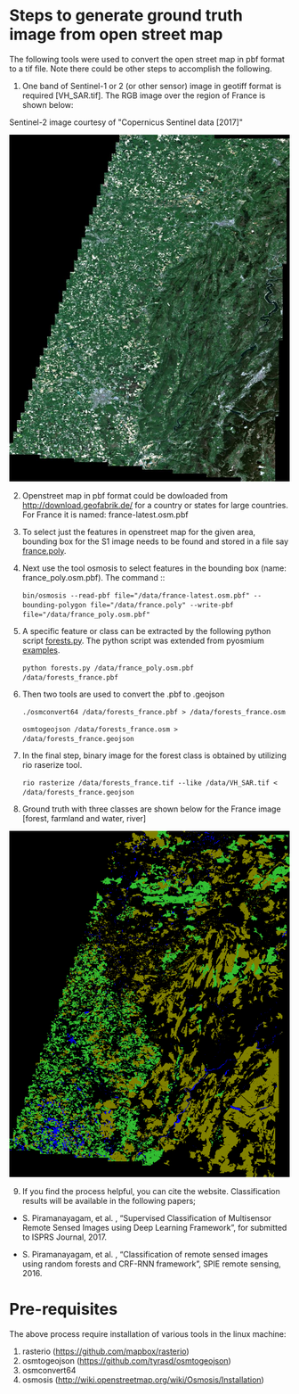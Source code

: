 # Steps to generate ground truth image from open street map

The following tools were used to convert the open street map in pbf format to a tif file. Note there could be other steps to accomplish the following.


1. One band of Sentinel-1 or 2 (or other sensor) image in geotiff format is required [VH_SAR.tif]. The RGB image over the region of France is shown below:

Sentinel-2 image courtesy of "Copernicus Sentinel data [2017]"

![alt text](https://github.com/sankar19/gthOSM/blob/master/France1_RGB_rsz.jpg)


2. Openstreet map in pbf format could be dowloaded from http://download.geofabrik.de/ for a country or states for large countries.
For France it is named: france-latest.osm.pbf

3. To select just the features in openstreet map for the given area, bounding box for the S1 image needs to be found and stored in a file say [france.poly](https://github.com/sankar19/gthOSM/france.poly ).


4. Next use the tool osmosis to select features in the bounding box (name: france_poly.osm.pbf). The command ::

    ```bin/osmosis --read-pbf file="/data/france-latest.osm.pbf" --bounding-polygon file="/data/france.poly" --write-pbf file="/data/france_poly.osm.pbf"```


5. A specific feature or class can be extracted by the following python script [forests.py](https://github.com/sankar19/gthOSM/forests.py). The python script was extended from pyosmium [examples](https://github.com/osmcode/pyosmium/blob/master/examples/filter_coastlines.py).

    ```python forests.py /data/france_poly.osm.pbf /data/forests_france.pbf```

6. Then two tools are used to convert the .pbf to .geojson

    ```./osmconvert64 /data/forests_france.pbf > /data/forests_france.osm```

    ```osmtogeojson /data/forests_france.osm > /data/forests_france.geojson```


7. In the final step, binary image for the forest class is obtained by utilizing rio raserize tool.

    ```rio rasterize /data/forests_france.tif --like /data/VH_SAR.tif < /data/forests_france.geojson```


8. Ground truth with three classes are shown below for the France image [forest, farmland and water, river]

![alt text](https://github.com/sankar19/gthOSM/blob/master/France1_gth_rsz.png)



9. If you find the process helpful, you can cite the website. Classification results will be available in the following papers;

* S. Piramanayagam, et al. , “Supervised Classification of Multisensor Remote Sensed Images using Deep Learning Framework”, for submitted to ISPRS Journal, 2017.

* S. Piramanayagam, et al. , “Classification of remote sensed images using random forests and CRF-RNN framework”, SPIE remote sensing, 2016.


# Pre-requisites

The above process require installation of various tools in the linux machine:

1. rasterio (https://github.com/mapbox/rasterio)
2. osmtogeojson (https://github.com/tyrasd/osmtogeojson)
3. osmconvert64
4. osmosis (http://wiki.openstreetmap.org/wiki/Osmosis/Installation)
